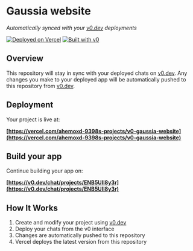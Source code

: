 # Gaussia website

*Automatically synced with your [v0.dev](https://v0.dev) deployments*

[![Deployed on Vercel](https://img.shields.io/badge/Deployed%20on-Vercel-black?style=for-the-badge&logo=vercel)](https://vercel.com/ahemoxd-9398s-projects/v0-gaussia-website)
[![Built with v0](https://img.shields.io/badge/Built%20with-v0.dev-black?style=for-the-badge)](https://v0.dev/chat/projects/ENB5UIl8y3r)

## Overview

This repository will stay in sync with your deployed chats on [v0.dev](https://v0.dev).
Any changes you make to your deployed app will be automatically pushed to this repository from [v0.dev](https://v0.dev).

## Deployment

Your project is live at:

**[https://vercel.com/ahemoxd-9398s-projects/v0-gaussia-website](https://vercel.com/ahemoxd-9398s-projects/v0-gaussia-website)**

## Build your app

Continue building your app on:

**[https://v0.dev/chat/projects/ENB5UIl8y3r](https://v0.dev/chat/projects/ENB5UIl8y3r)**

## How It Works

1. Create and modify your project using [v0.dev](https://v0.dev)
2. Deploy your chats from the v0 interface
3. Changes are automatically pushed to this repository
4. Vercel deploys the latest version from this repository